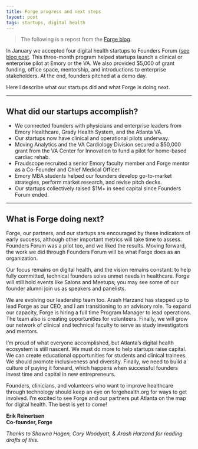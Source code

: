 ```yaml
---
title: Forge progress and next steps
layout: post
tags: startups, digital health
---
```


> The following is a repost from the [Forge blog](http://forgehealth.org/2016/04/founders-forum-recap-next-steps/).

In January we accepted four digital health startups to Founders Forum ([see blog post](http://forgehealth.org/2016/01/founders-forum-first-cohort/). This three-month program helped startups launch a clinical or enterprise pilot at Emory or the VA. We also provided $5,000 of grant funding, office space, mentorship, and introductions to enterprise stakeholders. At the end, founders pitched at a demo day.

Here I describe what our startups did and what Forge is doing next.

---

## What did our startups accomplish?

+ We connected founders with physicians and enterprise leaders from Emory Healthcare, Grady Health System, and the Atlanta VA.
+ Our startups now have clinical and operational pilots underway.
+ Moving Analytics and the VA Cardiology Division secured a $50,000 grant from the VA Center for Innovation to fund a pilot for home-based cardiac rehab.
+ Fraudscope recruited a senior Emory faculty member and Forge mentor as a Co-Founder and Chief Medical Officer.
+ Emory MBA students helped our founders develop go-to-market strategies, perform market research, and revise pitch decks.
+ Our startups collectively raised $1M+ in seed capital since Founders Forum ended.

---

## What is Forge doing next?

Forge, our partners, and our startups are encouraged by these indicators of early success, although other important metrics will take time to assess. Founders Forum was a pilot too, and we liked the results. Moving forward, the work we did through Founders Forum will be what Forge does as an organization.

Our focus remains on digital health, and the vision remains constant: to help fully committed, technical founders solve unmet needs in healthcare. Forge will still hold events like Salons and Meetups; you may see some of our founder alumni join us as speakers and panelists.

We are evolving our leadership team too. Arash Harzand has stepped up to lead Forge as our CEO, and I am transitioning to an advisory role. To expand our capacity, Forge is hiring a full time Program Manager to lead operations. The team also is creating opportunities for volunteers. Finally, we will grow our network of clinical and technical faculty to serve as study investigators and mentors.

I’m proud of what everyone accomplished, but Atlanta’s digital health ecosystem is still nascent. We must do more to help startups raise capital. We can create educational opportunities for students and clinical trainees. We should promote inclusiveness and diversity. Finally, we need to build a culture of paying it forward, which happens when successful founders invest time and capital in new entrepreneurs.

Founders, clinicians, and volunteers who want to improve healthcare through technology should keep an eye on forgehealth.org for ways to get involved. I’m excited to see Forge and our partners put Atlanta on the map for digital health. The best is yet to come!

**Erik Reinertsen<br>
Co-founder, Forge**

*Thanks to Shawna Hagen, Cory Woodyatt, & Arash Harzand for reading drafts of this.*